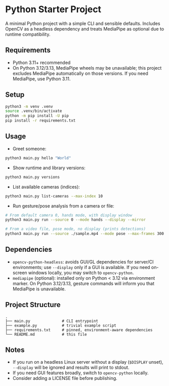 # Python Starter Project

A minimal Python project with a simple CLI and sensible defaults. Includes OpenCV as a headless dependency and treats MediaPipe as optional due to runtime compatibility.

## Requirements
- Python 3.11+ recommended
- On Python 3.12/3.13, MediaPipe wheels may be unavailable; this project excludes MediaPipe automatically on those versions. If you need MediaPipe, use Python 3.11.

## Setup
```bash
python3 -m venv .venv
source .venv/bin/activate
python -m pip install -U pip
pip install -r requirements.txt
```

## Usage
- Greet someone:
```bash
python3 main.py hello "World"
```
- Show runtime and library versions:
```bash
python3 main.py versions
```
- List available cameras (indices):
```bash
python3 main.py list-cameras --max-index 10
```
- Run gesture/pose analysis from a camera or file:
```bash
# From default camera 0, hands mode, with display window
python3 main.py run --source 0 --mode hands --display --mirror

# From a video file, pose mode, no display (prints detections)
python3 main.py run --source ./sample.mp4 --mode pose --max-frames 300
```

## Dependencies
- `opencv-python-headless`: avoids GUI/GL dependencies for server/CI environments; use `--display` only if a GUI is available. If you need on-screen windows locally, you may switch to `opencv-python`.
- `mediapipe` (optional): installed only on Python < 3.12 via environment marker. On Python 3.12/3.13, gesture commands will inform you that MediaPipe is unavailable.

## Project Structure
```
.
├── main.py              # CLI entrypoint
├── example.py           # trivial example script
├── requirements.txt     # pinned, environment-aware dependencies
└── README.md            # this file
```

## Notes
- If you run on a headless Linux server without a display (`$DISPLAY` unset), `--display` will be ignored and results will print to stdout.
- If you need GUI features broadly, switch to `opencv-python` locally.
- Consider adding a LICENSE file before publishing.
